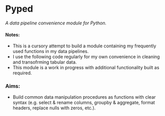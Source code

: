 # **Pyped**
*A data pipeline convenience module for Python.*

#### Notes:
- This is a cursory attempt to build a module containing my frequently used functions in my data pipelines.
- I use the following code regularly for my own convenience in cleaning and transofrming tabular data.
- This module is a work in progress with additional functionality built as required.

### Aims:
- Build common data manipulation procedures as functions with clear syntax (e.g. select & rename columns, groupby & aggregate, format headers, replace nulls with zeros, etc.).
